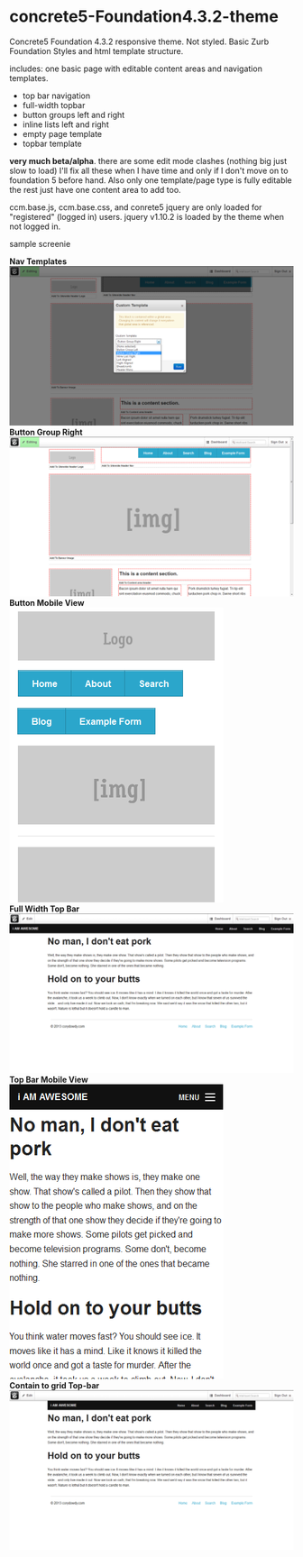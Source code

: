 concrete5-Foundation4.3.2-theme
===============================

Concrete5 Foundation 4.3.2 responsive theme.  Not styled. Basic Zurb Foundation Styles and html template structure.  

includes: one basic page with editable content areas and navigation templates. 

- top bar navigation
- full-width topbar
- button groups left and right
- inline lists left and right
- empty page template
- topbar template


**very much beta/alpha**.  there are some edit mode clashes (nothing big just slow to load) I'll fix all these when I have time 
and only if I don't move on to foundation 5 before hand.  Also only one template/page type is fully editable the rest
just have one content area to add too.  
  
ccm.base.js, ccm.base.css, and conrete5 jquery are only loaded for "registered" (logged in) users.  jquery v1.10.2 is loaded 
by the theme when not logged in.  

sample screenie  

**Nav Templates**  
![Templates](./screenshots/templates.png)    
**Button Group Right**  
![Button right](./screenshots/button-group-right.png)    
**Button Mobile View**      
![responsive button](./screenshots/button-responsive.png)      
**Full Width Top Bar**      
![TopBar](./screenshots/full-width-topbar.png)     
**Top Bar Mobile View**    
![topresponsive](./screenshots/top-responsive.png)  
**Contain to grid Top-bar**  
![contain to grid](./screenshots/topbar-contain-to-grid.png)  
